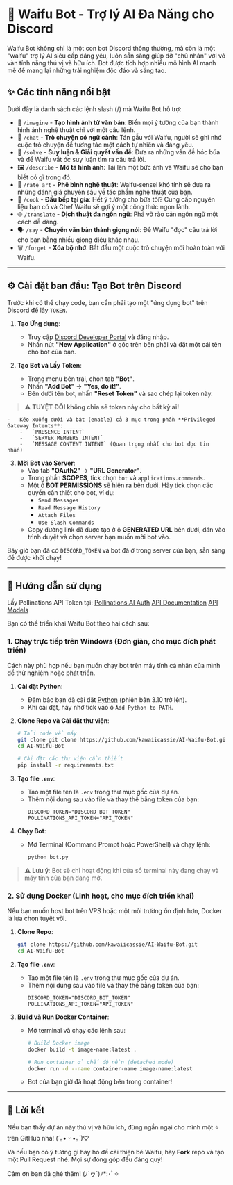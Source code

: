 # 🤖 Waifu Bot - Trợ lý AI Đa Năng cho Discord

Waifu Bot không chỉ là một con bot Discord thông thường, mà còn là một "waifu" trợ lý AI siêu cấp đáng yêu, luôn sẵn sàng giúp đỡ "chủ nhân" với vô vàn tính năng thú vị và hữu ích. Bot được tích hợp nhiều mô hình AI mạnh mẽ để mang lại những trải nghiệm độc đáo và sáng tạo.

## ✨ Các tính năng nổi bật

Dưới đây là danh sách các lệnh slash (/) mà Waifu Bot hỗ trợ:

-   🎨 `/imagine` - **Tạo hình ảnh từ văn bản**: Biến mọi ý tưởng của bạn thành hình ảnh nghệ thuật chỉ với một câu lệnh.
-   💬 `/chat` - **Trò chuyện có ngữ cảnh**: Tán gẫu với Waifu, người sẽ ghi nhớ cuộc trò chuyện để tương tác một cách tự nhiên và đáng yêu.
-   🧠 `/solve` - **Suy luận & Giải quyết vấn đề**: Đưa ra những vấn đề hóc búa và để Waifu vắt óc suy luận tìm ra câu trả lời.
-   🖼️ `/describe` - **Mô tả hình ảnh**: Tải lên một bức ảnh và Waifu sẽ cho bạn biết có gì trong đó.
-   🧐 `/rate_art` - **Phê bình nghệ thuật**: Waifu-sensei khó tính sẽ đưa ra những đánh giá chuyên sâu về tác phẩm nghệ thuật của bạn.
-   🍳 `/cook` - **Đầu bếp tại gia**: Hết ý tưởng cho bữa tối? Cung cấp nguyên liệu bạn có và Chef Waifu sẽ gợi ý một công thức ngon lành.
-   🌐 `/translate` - **Dịch thuật đa ngôn ngữ**: Phá vỡ rào cản ngôn ngữ một cách dễ dàng.
-   🗣️ `/say` - **Chuyển văn bản thành giọng nói**: Để Waifu "đọc" câu trả lời cho bạn bằng nhiều giọng điệu khác nhau.
-   🗑️ `/forget` - **Xóa bộ nhớ**: Bắt đầu một cuộc trò chuyện mới hoàn toàn với Waifu.

---

## ⚙️ Cài đặt ban đầu: Tạo Bot trên Discord

Trước khi có thể chạy code, bạn cần phải tạo một "ứng dụng bot" trên Discord để lấy `TOKEN`.

1.  **Tạo Ứng dụng**:
    -   Truy cập [Discord Developer Portal](https://discord.com/developers/applications) và đăng nhập.
    -   Nhấn nút **"New Application"** ở góc trên bên phải và đặt một cái tên cho bot của bạn.

2.  **Tạo Bot và Lấy Token**:
    -   Trong menu bên trái, chọn tab **"Bot"**.
    -   Nhấn **"Add Bot"** -> **"Yes, do it!"**.
    -   Bên dưới tên bot, nhấn **"Reset Token"** và sao chép lại token này. 
> **⚠️ TUYỆT ĐỐI không chia sẻ token này cho bất kỳ ai!**

    -   Kéo xuống dưới và bật (enable) cả 3 mục trong phần **Privileged Gateway Intents**:
        -   `PRESENCE INTENT`
        -   `SERVER MEMBERS INTENT`
        -   `MESSAGE CONTENT INTENT` (Quan trọng nhất cho bot đọc tin nhắn)

3.  **Mời Bot vào Server**:
    -   Vào tab **"OAuth2"** -> **"URL Generator"**.
    -   Trong phần **SCOPES**, tick chọn `bot` và `applications.commands`.
    -   Một ô **BOT PERMISSIONS** sẽ hiện ra bên dưới. Hãy tick chọn các quyền cần thiết cho bot, ví dụ:
        -   `Send Messages`
        -   `Read Message History`
        -   `Attach Files`
        -   `Use Slash Commands`
    -   Copy đường link đã được tạo ở ô **GENERATED URL** bên dưới, dán vào trình duyệt và chọn server bạn muốn mời bot vào.

Bây giờ bạn đã có `DISCORD_TOKEN` và bot đã ở trong server của bạn, sẵn sàng để được khởi chạy!

---

## 🚀 Hướng dẫn sử dụng
Lấy Pollinations API Token tại: [Pollinations.AI Auth](https://auth.pollinations.ai/)
[API Documentation](https://auth.pollinations.ai/)
[API Models](https://text.pollinations.ai/models)

Bạn có thể triển khai Waifu Bot theo hai cách sau:

### 1. Chạy trực tiếp trên Windows (Đơn giản, cho mục đích phát triển)

Cách này phù hợp nếu bạn muốn chạy bot trên máy tính cá nhân của mình để thử nghiệm hoặc phát triển.

1.  **Cài đặt Python**:
    -   Đảm bảo bạn đã cài đặt [Python](https://www.python.org/downloads/) (phiên bản 3.10 trở lên).
    -   Khi cài đặt, hãy nhớ tick vào ô `Add Python to PATH`.

2.  **Clone Repo và Cài đặt thư viện**:
    ```bash
    # Tải code về máy
    git clone git clone https://github.com/kawaiicassie/AI-Waifu-Bot.git
    cd AI-Waifu-Bot

    # Cài đặt các thư viện cần thiết
    pip install -r requirements.txt
    ```

3.  **Tạo file `.env`**:
    -   Tạo một file tên là `.env` trong thư mục gốc của dự án.
    -   Thêm nội dung sau vào file và thay thế bằng token của bạn:
        ```
        DISCORD_TOKEN="DISCORD_BOT_TOKEN"
        POLLINATIONS_API_TOKEN="API_TOKEN"
        ```

4.  **Chạy Bot**:
    -   Mở Terminal (Command Prompt hoặc PowerShell) và chạy lệnh:
        ```bash
        python bot.py
        ```
> **⚠️ Lưu ý**: Bot sẽ chỉ hoạt động khi cửa sổ terminal này đang chạy và máy tính của bạn đang mở.

### 2. Sử dụng Docker (Linh hoạt, cho mục đích triển khai)

Nếu bạn muốn host bot trên VPS hoặc một môi trường ổn định hơn, Docker là lựa chọn tuyệt vời.

1.  **Clone Repo**:
    ```bash
    git clone https://github.com/kawaiicassie/AI-Waifu-Bot.git
    cd AI-Waifu-Bot
    ```

2.  **Tạo file `.env`**:
    -   Tạo một file tên là `.env` trong thư mục gốc của dự án.
    -   Thêm nội dung sau vào file và thay thế bằng token của bạn:
        ```
        DISCORD_TOKEN="DISCORD_BOT_TOKEN"
        POLLINATIONS_API_TOKEN="API_TOKEN"
        ```

3.  **Build và Run Docker Container**:
    -   Mở terminal và chạy các lệnh sau:
        ```bash
        # Build Docker image
        docker build -t image-name:latest .

        # Run container ở chế độ nền (detached mode)
        docker run -d --name container-name image-name:latest
        ```
    -   Bot của bạn giờ đã hoạt động bên trong container!

---

## 💜 Lời kết

Nếu bạn thấy dự án này thú vị và hữu ích, đừng ngần ngại cho mình một ⭐ trên GitHub nha! (´｡• ᵕ •｡`)♡

Và nếu bạn có ý tưởng gì hay ho để cải thiện bé Waifu, hãy **Fork** repo và tạo một Pull Request nhé. Mọi sự đóng góp đều đáng quý!

Cảm ơn bạn đã ghé thăm! (ﾉ´ヮ´)ﾉ*:･ﾟ✧
